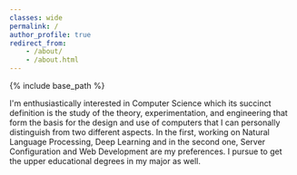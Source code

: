 ```yaml
---
classes: wide
permalink: /
author_profile: true
redirect_from:
    - /about/
    - /about.html
---
```

{% include base_path %}

I'm enthusiastically interested in Computer Science which its succinct definition is the study of the theory, experimentation, and engineering that form the basis for the design and use of computers that I can personally distinguish from two different aspects. In the first, working on Natural Language Processing, Deep Learning and in the second one, Server Configuration and Web Development are my preferences.
I pursue to get the upper educational degrees in my major as well.
